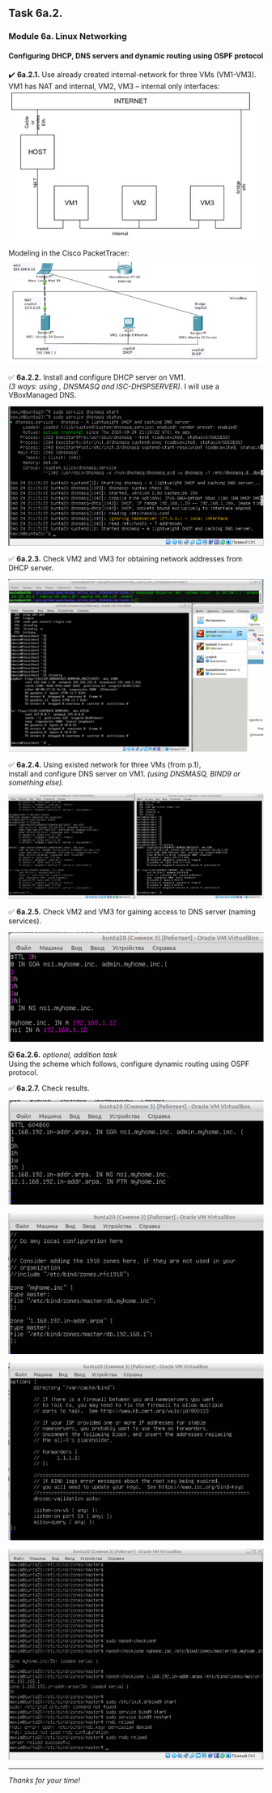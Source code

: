 ## Task 6a.2.
### Module 6a. Linux Networking
#### Configuring DHCP, DNS servers and dynamic routing using OSPF protocol

:heavy_check_mark: **6a.2.1.** Use already created internal-network for three VMs (VM1-VM3).  
VM1 has NAT and internal, VM2, VM3 – internal only interfaces:  
![ScrShot 01](scr/01.png "ScrShot 01")  

Modeling in the Cisco PacketTracer:
![ScrShot 02](scr/02.png "ScrShot 02")  

:white_check_mark: **6a.2.2.** Install and configure DHCP server on VM1.  
_(3 ways: using  , DNSMASQ and ISC-DHSPSERVER)_. I will use a VBoxManaged DNS.  

![ScrShot 03](scr/03.png "ScrShot 03")  

:white_check_mark: **6a.2.3.** Check VM2 and VM3 for obtaining network addresses from DHCP server.  

![ScrShot 04](scr/04.png "ScrShot 04")  

:white_check_mark: **6a.2.4.** Using existed network for three VMs (from p.1),  
install and configure DNS server on VM1. _(using DNSMASQ, BIND9 or something else)._  

![ScrShot 05](scr/05.png "ScrShot 05")  

:white_check_mark: **6a.2.5.** Check VM2 and VM3 for gaining access to DNS server (naming services).  

![ScrShot 06](scr/06.png "ScrShot 06")  

:negative_squared_cross_mark: **6a.2.6.** _optional, addition task_  
Using the scheme which follows, configure dynamic routing using OSPF protocol.  

:white_check_mark: **6a.2.7.**  Check results.  

![ScrShot 07](scr/07.png "ScrShot 07")  

![ScrShot 08](scr/08.png "ScrShot 08")  

![ScrShot 09](scr/09.png "ScrShot 09")  

![ScrShot 10.](scr/10.png "ScrShot 10")  
___
 
_Thanks for your time!_  
